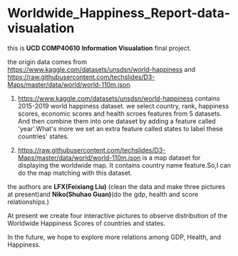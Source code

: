 # Worldwide_Happiness_Report-data-visualation

this is **UCD COMP40610 Information Visualation** final project.

the origin data comes from https://www.kaggle.com/datasets/unsdsn/world-happiness and https://raw.githubusercontent.com/techslides/D3-Maps/master/data/world/world-110m.json.

1. https://www.kaggle.com/datasets/unsdsn/world-happiness contains 2015-2019 world happiness dataset. we select country, rank, happiness scores, economic scores and health scroes features from 5 datasets. And then combine them into one dataset by adding a feature called 'year'.What's more we set an extra feature called states to label these countries' states.


2. https://raw.githubusercontent.com/techslides/D3-Maps/master/data/world/world-110m.json is a map dataset for displaying the worldwide map. It contains country name feature.So,I can do the map matching with this dataset.

the authors are **LFX(Feixiang Liu)** (clean the data and make three pictures at present)and **Niko(Shuhao Guan)**(do the gdp, health and score relationships.)

At present we create four interactive pictures to observe distribution of the Worldwide Happiness Scores of countries and states.

In the future, we  hope to explore more relations among GDP, Health, and Happiness.
